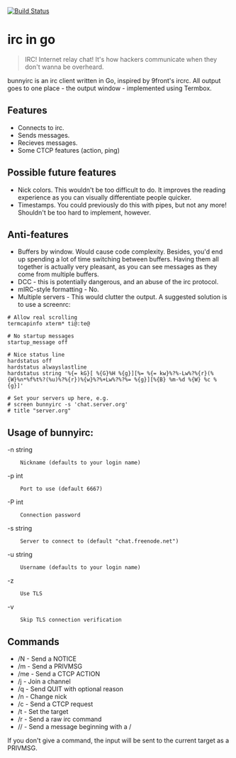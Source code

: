 [![Build Status](https://secure.travis-ci.org/japanoise/bunnyirc.png)](http://travis-ci.org/japanoise/bunnyirc)

# irc in go

>IRC! Internet relay chat! It's how hackers communicate when they don't wanna be overheard.

bunnyirc is an irc client written in Go, inspired by 9front's ircrc. All output
goes to one place - the output window - implemented using Termbox.

## Features

- Connects to irc.
- Sends messages.
- Recieves messages.
- Some CTCP features (action, ping)

## Possible future features

- Nick colors. This wouldn't be too difficult to do. It improves the reading
  experience as you can visually differentiate people quicker.
- Timestamps. You could previously do this with pipes, but not any more!
  Shouldn't be too hard to implement, however.

## Anti-features

- Buffers by window. Would cause code complexity. Besides, you'd end up
  spending a lot of time switching between buffers. Having them all
  together is actually very pleasant, as you can see messages as they come
  from multiple buffers.
- DCC - this is potentially dangerous, and an abuse of the irc protocol.
- mIRC-style formatting - No.
- Multiple servers - This would clutter the output. A suggested solution is to
  use a screenrc:

~~~
# Allow real scrolling
termcapinfo xterm* ti@:te@

# No startup messages
startup_message off

# Nice status line
hardstatus off
hardstatus alwayslastline
hardstatus string '%{= kG}[ %{G}%H %{g}][%= %{= kw}%?%-Lw%?%{r}(%{W}%n*%f%t%?(%u)%?%{r})%{w}%?%+Lw%?%?%= %{g}][%{B} %m-%d %{W} %c %{g}]'

# Set your servers up here, e.g.
# screen bunnyirc -s 'chat.server.org'
# title "server.org"
~~~

## Usage of bunnyirc:

  -n string

    	Nickname (defaults to your login name)

  -p int

    	Port to use (default 6667)

  -P int

    	Connection password

  -s string

    	Server to connect to (default "chat.freenode.net")

  -u string

    	Username (defaults to your login name)

  -z

      	Use TLS

  -v

      	Skip TLS connection verification

## Commands

- /N - Send a NOTICE
- /m - Send a PRIVMSG
- /me - Send a CTCP ACTION
- /j - Join a channel
- /q - Send QUIT with optional reason
- /n - Change nick
- /c - Send a CTCP request
- /t - Set the target
- /r - Send a raw irc command
- // - Send a message beginning with a /

If you don't give a command, the input will be sent to the current target as a
PRIVMSG.
